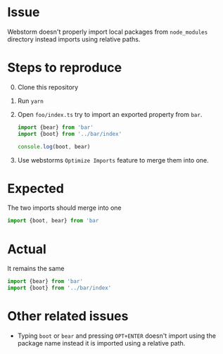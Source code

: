 # Issue
Webstorm doesn't properly import local packages from `node_modules` directory instead imports using relative paths.

# Steps to reproduce

0. Clone this repository
0. Run `yarn`
0. Open `foo/index.ts` try to import an exported property from `bar`.

    ```ts
    import {bear} from 'bar'
    import {boot} from '../bar/index'
    
    console.log(boot, bear)    
    ```
0. Use webstorms `Optimize Imports` feature to merge them into one.

# Expected

The two imports should merge into one 
```ts
import {boot, bear} from 'bar
``` 

# Actual
It remains the same

```ts
import {bear} from 'bar'
import {boot} from '../bar/index'    
```

# Other related issues 
- Typing `boot` or `bear` and pressing `OPT+ENTER` doesn't import using the package name instead it is imported using a relative path.
